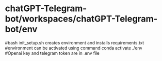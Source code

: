 # chatGPT-Telegram-bot/workspaces/chatGPT-Telegram-bot/env


#bash init_setup.sh creates environment and installs requirements.txt  
#environment can be activated using command conda activate ./env
#Openai key and telegram token are in .env file
